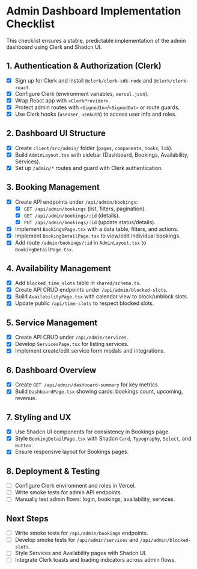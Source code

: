 # Admin Dashboard Implementation Checklist

This checklist ensures a stable, predictable implementation of the admin
dashboard using Clerk and Shadcn UI.

## 1. Authentication & Authorization (Clerk)

- [x] Sign up for Clerk and install `@clerk/clerk-sdk-node` and
      `@clerk/clerk-react`.
- [x] Configure Clerk (environment variables, `vercel.json`).
- [x] Wrap React app with `<ClerkProvider>`.
- [x] Protect admin routes with `<SignedIn>`/`<SignedOut>` or route guards.
- [x] Use Clerk hooks (`useUser`, `useAuth`) to access user info and roles.

## 2. Dashboard UI Structure

- [x] Create `client/src/admin/` folder (`pages`, `components`, `hooks`, `lib`).
- [x] Build `AdminLayout.tsx` with sidebar (Dashboard, Bookings, Availability,
      Services).
- [x] Set up `/admin/*` routes and guard with Clerk authentication.

## 3. Booking Management

- [x] Create API endpoints under `/api/admin/bookings`:
  - [x] `GET /api/admin/bookings` (list, filters, pagination).
  - [x] `GET /api/admin/bookings/:id` (details).
  - [x] `PUT /api/admin/bookings/:id` (update status/details).
- [x] Implement `BookingsPage.tsx` with a data table, filters, and actions.
- [x] Implement `BookingDetailPage.tsx` to view/edit individual bookings.
- [x] Add route `/admin/bookings/:id` in `AdminLayout.tsx` to
      `BookingDetailPage.tsx`.

## 4. Availability Management

- [x] Add `blocked_time_slots` table in `shared/schema.ts`.
- [x] Create API CRUD endpoints under `/api/admin/blocked-slots`.
- [x] Build `AvailabilityPage.tsx` with calendar view to block/unblock slots.
- [x] Update public `/api/time-slots` to respect blocked slots.

## 5. Service Management

- [x] Create API CRUD under `/api/admin/services`.
- [x] Develop `ServicesPage.tsx` for listing services.
- [x] Implement create/edit service form modals and integrations.

## 6. Dashboard Overview

- [x] Create `GET /api/admin/dashboard-summary` for key metrics.
- [x] Build `DashboardPage.tsx` showing cards: bookings count, upcoming,
      revenue.

## 7. Styling and UX

- [x] Use Shadcn UI components for consistency in Bookings page.
- [x] Style `BookingDetailPage.tsx` with Shadcn `Card`, `Typography`, `Select`,
      and `Button`.
- [x] Ensure responsive layout for Bookings pages.

## 8. Deployment & Testing

- [ ] Configure Clerk environment and roles in Vercel.
- [ ] Write smoke tests for admin API endpoints.
- [ ] Manually test admin flows: login, bookings, availability, services.

## Next Steps

- [ ] Write smoke tests for `/api/admin/bookings` endpoints.
- [ ] Develop smoke tests for `/api/admin/services` and
      `/api/admin/blocked-slots`.
- [ ] Style Services and Availability pages with Shadcn UI.
- [ ] Integrate Clerk toasts and loading indicators across admin flows.
